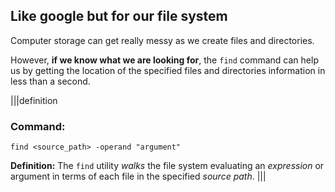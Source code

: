 ## Like google but for our file system

Computer storage can get really messy as we create files and directories. 

However, __if we know what we are looking for__, the `find` command can help us by getting the location of the specified files and directories information in less than a second.

|||definition
### Command: 

```
find <source_path> -operand "argument"
```
__Definition:__ The `find` utility _walks_ the file system evaluating an _expression_ or argument in terms of each file in the specified _source path_.
|||